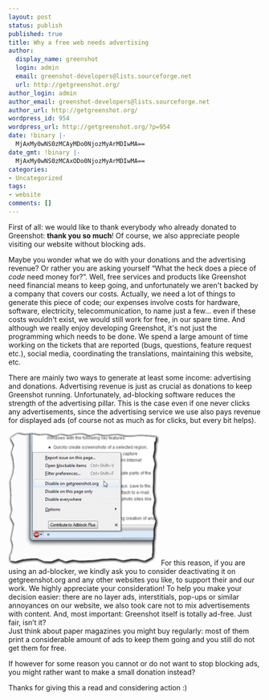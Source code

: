 ```yaml
---
layout: post
status: publish
published: true
title: Why a free web needs advertising
author:
  display_name: greenshot
  login: admin
  email: greenshot-developers@lists.sourceforge.net
  url: http://getgreenshot.org/
author_login: admin
author_email: greenshot-developers@lists.sourceforge.net
author_url: http://getgreenshot.org/
wordpress_id: 954
wordpress_url: http://getgreenshot.org/?p=954
date: !binary |-
  MjAxMy0wNS0zMCAyMDo0NjozMyArMDIwMA==
date_gmt: !binary |-
  MjAxMy0wNS0zMCAxODo0NjozMyArMDIwMA==
categories:
- Uncategorized
tags:
- website
comments: []
---
```

<p>First of all: we would like to thank everybody who already donated to Greenshot: <strong>thank you so much</strong>! Of course, we also appreciate people visiting our website without blocking ads.</p>
<p>Maybe you wonder what we do with your donations and the advertising revenue? Or rather you are asking yourself “What the heck does a piece of <em>code</em> need money for?”. Well, free services and products like Greenshot need financial means to keep going, and unfortunately we aren't backed by a company that covers our costs. Actually, we need a lot of things to generate this piece of code; our expenses involve costs for hardware, software, electricity, telecommunication, to name just a few... even if these costs wouldn't exist, we would still work for free, in our spare time. And although we really enjoy developing Greenshot, it's not just the programming which needs to be done. We spend a large amount of time working on the tickets that are reported (bugs, questions, feature request etc.), social media, coordinating the translations, maintaining this website, etc.</p>
<p>There are mainly two ways to generate at least some income: advertising and donations. Advertising revenue is just as crucial as donations to keep Greenshot running. Unfortunately, ad-blocking software reduces the strength of the advertising pillar. This is the case even if one never clicks any advertisements, since the advertising service we use also pays revenue for displayed ads (of course not as much as for clicks, but every bit helps).</p>
<p><a href="/2013/05/30/why-a-free-web-needs-advertising/greenshot-2013-05-04-11_48_59/" rel="attachment wp-att-956"><img src="/assets/wp-content/uploads/2013/05/greenshot-2013-05-04-11_48_59-300x267.png" alt="Disabling Adblock for a specific domain" width="300" height="267" class="alignright size-medium wp-image-956" /></a> For this reason, if you are using an ad-blocker, we kindly ask you to consider deactivating it on getgreenshot.org and any other websites you like, to support their and our work. We highly appreciate your consideration! To help you make your decision easier: there are no layer ads, interstitials, pop-ups or similar annoyances on our website, we also took care not to mix advertisements with content. And, most important: Greenshot itself is totally ad-free. Just fair, isn’t it?<br />
Just think about paper magazines you might buy regularly: most of them print a considerable amount of ads to keep them going and you still do not get them for free.</p>
<p>If however for some reason you cannot or do not want to stop blocking ads, you might rather want to make a small donation instead?</p>
<p>Thanks for giving this a read and considering action :)</p>
